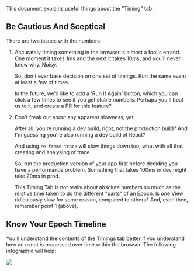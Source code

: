 This document explains useful things about the "Timing" tab. 

## Be Cautious And Sceptical

There are two issues with the numbers: 

1.  Accurately timing something in the browser is almost
    a fool's errand. One moment it takes 1ms and the next it 
    takes 10ms, and you’ll never know why. Noisy.

    So, don't ever base decision on one set of timings. Run 
    the same event at least a few of times.
    
    In the future, we'd like to add a 'Run It Again' button, which 
    you can click a few times to see if you get stable numbers. 
    Perhaps you'll beat us to it, and create a PR for this 
    feature? 
    
2.  Don't freak out about any apparent slowness, yet.

    After all, you're running a dev build, right, not the 
    production build?  And I'm guessing you're also 
    running a dev build of React?
    
    And using `re-frame-trace` will slow things 
    down too, what with all that creating and analysing of trace.
    
    So, run the production version of your app first before 
    deciding you have a performance problem. Something that 
    takes 100ms in dev might take 20ms in prod.
    
    This Timing Tab is not really about absolute numbers so 
    much as the relative time taken to do the different 
    "parts" of an Epoch.  Is one View ridiculously slow for some 
    reason, compared to others?
    And, even then, remember point 1 (above). 
    
## Know Your Epoch Timeline

You'll understand the contents of the Timings tab better if you 
understand how an event is processed over time within the browser.
The following infographic will help:  

<img src="https://raw.githubusercontent.com/Day8/re-frame/master/images/epoch.png">

